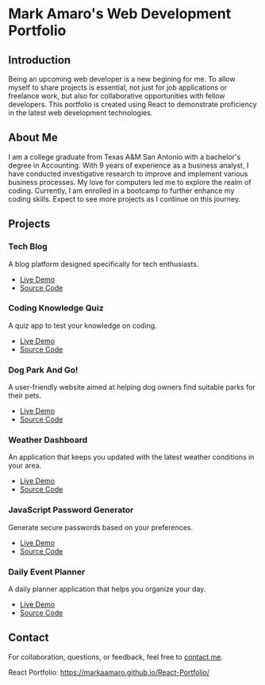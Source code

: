 # Mark Amaro's Web Development Portfolio

## Introduction

Being an upcoming web developer is a new begining for me. To allow myself to share projects is essential, not just for job applications or freelance work, but also for collaborative opportunities with fellow developers. This portfolio is created using React to demonstrate proficiency in the latest web development technologies.


## About Me

I am a college graduate from Texas A&M San Antonio with a bachelor's degree in Accounting. With 9 years of experience as a business analyst, I have conducted investigative research to improve and implement various business processes. My love for computers led me to explore the realm of coding. Currently, I am enrolled in a bootcamp to further enhance my coding skills. Expect to see more projects as I continue on this journey.

## Projects

### Tech Blog

A blog platform designed specifically for tech enthusiasts.

- [Live Demo](https://limitless-sierra-77455-2b6ced556da9.herokuapp.com/)
- [Source Code](https://github.com/MarkAAmaro/Tech-Blog)

### Coding Knowledge Quiz

A quiz app to test your knowledge on coding.

- [Live Demo](https://markaamaro.github.io/Coding-Knowledge-Quiz/)
- [Source Code](https://github.com/MarkAAmaro/Coding-Knowledge-Quiz)

### Dog Park And Go!

A user-friendly website aimed at helping dog owners find suitable parks for their pets.

- [Live Demo](https://markaamaro.github.io/Dog-Park-And-Go/)
- [Source Code](https://github.com/MarkAAmaro/Dog-Park-And-Go)

### Weather Dashboard

An application that keeps you updated with the latest weather conditions in your area.

- [Live Demo](https://markaamaro.github.io/Weather-Dashboard/)
- [Source Code](https://github.com/MarkAAmaro/Weather-Dashboard)

### JavaScript Password Generator

Generate secure passwords based on your preferences.

- [Live Demo](https://markaamaro.github.io/JavaScript-Password-Generator/)
- [Source Code](https://github.com/MarkAAmaro/JavaScript-Password-Generator)

### Daily Event Planner

A daily planner application that helps you organize your day.

- [Live Demo](https://markaamaro.github.io/Daily-Event-Planner/)
- [Source Code](https://github.com/MarkAAmaro/Daily-Event-Planner)

## Contact

For collaboration, questions, or feedback, feel free to [contact me](manthonyamaro@yahoo.com).

React Portfolio: https://markaamaro.github.io/React-Portfolio/

